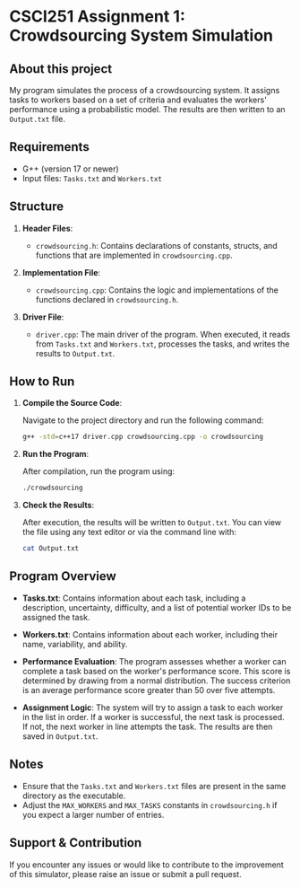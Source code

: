 # CSCI251 Assignment 1:    Crowdsourcing System Simulation

## About this project

My program simulates the process of a crowdsourcing system. It assigns tasks to workers based on a set of criteria and evaluates the workers' performance using a probabilistic model. The results are then written to an `Output.txt` file.

## Requirements

- G++ (version 17 or newer)
- Input files: `Tasks.txt` and `Workers.txt`

## Structure

1. **Header Files**:
   - `crowdsourcing.h`: Contains declarations of constants, structs, and functions that are implemented in `crowdsourcing.cpp`.

2. **Implementation File**:
   - `crowdsourcing.cpp`: Contains the logic and implementations of the functions declared in `crowdsourcing.h`.

3. **Driver File**:
   - `driver.cpp`: The main driver of the program. When executed, it reads from `Tasks.txt` and `Workers.txt`, processes the tasks, and writes the results to `Output.txt`.

## How to Run

1. **Compile the Source Code**:
   
   Navigate to the project directory and run the following command:
   ```bash
   g++ -std=c++17 driver.cpp crowdsourcing.cpp -o crowdsourcing
   ```

2. **Run the Program**:
   
   After compilation, run the program using:
   ```bash
   ./crowdsourcing
   ```

3. **Check the Results**:
   
   After execution, the results will be written to `Output.txt`. You can view the file using any text editor or via the command line with:
   ```bash
   cat Output.txt
   ```

## Program Overview

- **Tasks.txt**: Contains information about each task, including a description, uncertainty, difficulty, and a list of potential worker IDs to be assigned the task.

- **Workers.txt**: Contains information about each worker, including their name, variability, and ability.

- **Performance Evaluation**: The program assesses whether a worker can complete a task based on the worker's performance score. This score is determined by drawing from a normal distribution. The success criterion is an average performance score greater than 50 over five attempts.

- **Assignment Logic**: The system will try to assign a task to each worker in the list in order. If a worker is successful, the next task is processed. If not, the next worker in line attempts the task. The results are then saved in `Output.txt`.

## Notes

- Ensure that the `Tasks.txt` and `Workers.txt` files are present in the same directory as the executable. 
- Adjust the `MAX_WORKERS` and `MAX_TASKS` constants in `crowdsourcing.h` if you expect a larger number of entries.

## Support & Contribution

If you encounter any issues or would like to contribute to the improvement of this simulator, please raise an issue or submit a pull request.


    